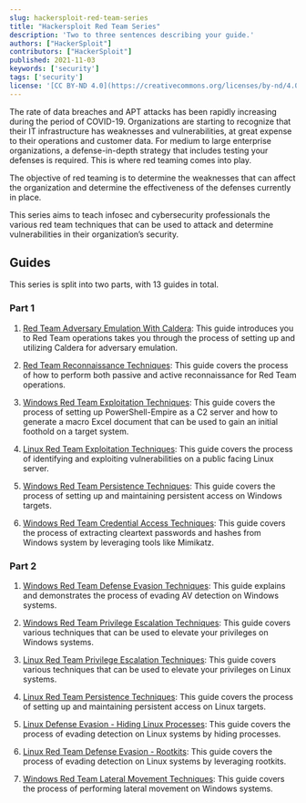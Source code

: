 ```yaml
---
slug: hackersploit-red-team-series
title: "Hackersploit Red Team Series"
description: 'Two to three sentences describing your guide.'
authors: ["HackerSploit"]
contributors: ["HackerSploit"]
published: 2021-11-03
keywords: ['security']
tags: ['security']
license: '[CC BY-ND 4.0](https://creativecommons.org/licenses/by-nd/4.0)'
---
```


The rate of data breaches and APT attacks has been rapidly increasing during the period of COVID-19. Organizations are starting to recognize that their IT infrastructure has weaknesses and vulnerabilities, at great expense to their operations and customer data. For medium to large enterprise organizations, a defense-in-depth strategy that includes testing your defenses is required. This is where red teaming comes into play.

The objective of red teaming is to determine the weaknesses that can affect the organization and determine the effectiveness of the defenses currently in place.

This series aims to teach infosec and cybersecurity professionals the various red team techniques that can be used to attack and determine vulnerabilities in their organization’s security.

## Guides

This series is split into two parts, with 13 guides in total.

### Part 1

1. [Red Team Adversary Emulation With Caldera](/docs/guides/red-team-adversary-emulation-with-caldera/): This guide introduces you to Red Team operations takes you through the process of setting up and utilizing Caldera for adversary emulation.

1. [Red Team Reconnaissance Techniques](/docs/guides/red-team-reconnaissance-techniques/): This guide covers the process of how to perform both passive and active reconnaissance for Red Team operations.

1. [Windows Red Team Exploitation Techniques](/docs/guides/windows-red-team-exploitation-techniques/): This guide covers the process of setting up PowerShell-Empire as a C2 server and how to generate a macro Excel document that can be used to gain an initial foothold on a target system.

1. [Linux Red Team Exploitation Techniques](/docs/guides/linux-red-team-exploitation-techniques/): This guide covers the process of identifying and exploiting vulnerabilities on a public facing Linux server.

1. [Windows Red Team Persistence Techniques](/docs/guides/windows-red-team-persistence-techniques/): This guide covers the process of setting up and maintaining persistent access on Windows targets.

1. [Windows Red Team Credential Access Techniques](/docs/guides/windows-red-team-credential-access-with-mimikatz/): This guide covers the process of extracting cleartext passwords and hashes from Windows system by leveraging tools like Mimikatz.

### Part 2

1. [Windows Red Team Defense Evasion Techniques](/docs/guides/windows-red-team-defense-evasion-techniques/): This guide explains and demonstrates the process of evading AV detection on Windows systems.

1. [Windows Red Team Privilege Escalation Techniques](/docs/guides/windows-red-team-privilege-escalation-techniques/): This guide covers various techniques that can be used to elevate your privileges on Windows systems.

1. [Linux Red Team Privilege Escalation Techniques](/docs/guides/linux-red-team-privilege-escalation-techniques/): This guide covers various techniques that can be used to elevate your privileges on Linux systems.

1. [Linux Red Team Persistence Techniques](/docs/guides/linux-red-team-persistence-techniques/): This guide covers the process of setting up and maintaining persistent access on Linux targets.

1. [Linux Defense Evasion - Hiding Linux Processes](/docs/guides/linux-defense-evasion-hiding-linux-processes/): This guide covers the process of evading detection on Linux systems by hiding processes.

1. [Linux Red Team Defense Evasion - Rootkits](/docs/guides/linux-red-team-defense-evasion-rootkits/): This guide covers the process of evading detection on Linux systems by leveraging rootkits.

1. [Windows Red Team Lateral Movement Techniques](/docs/guides/windows-red-team-lateral-movement-techniques/): This guide covers the process of performing lateral movement on Windows systems.